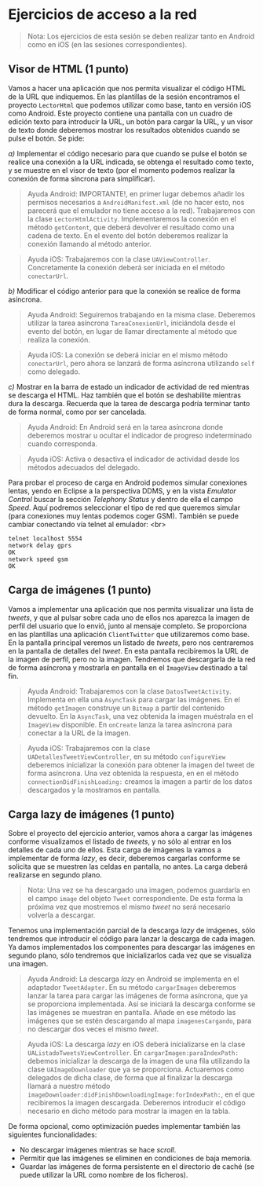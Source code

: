 # Ejercicios de acceso a la red

<!--
Antes de empezar a crear los proyectos, debes descargarte las plantillas desde bitbucket. Para ello:

* Entraremos en nuestra cuenta de `bitbucket.org`, seleccionaremos el repositorio git `expertomoviles/serv-web-expertomoviles` (del que tendremos únicamente permisos de lectura), y haremos un _Fork_ de dicho repositorio en nuestra cuenta, para así tener una copia propia del repositorio con permisos de administración.

![Fork del repositorio](images/web_acceso_red/rep_fork.jpg "Fork del repositorio")


* Para evitar que bitbucket nos dé un error por sobrepasar el número de usuarios permitidos, debemos ir al apartado _Access management_ de las preferencias del repositorio que acabamos de crear y eliminar los permisos de lectura para el grupo _Estudiantes_ (tendremos estos permisos concedidos si al hacer el _Fork_ hemos especificado que se hereden los permisos del proyecto original). Los únicos permisos que debe tener nuestro repositorio deben ser para el propietario (_owner_) y para el usuario _Experto Moviles_.

![Permisos](images/web_acceso_red/rep_config.jpg "Configuración de permisos")
--->

<!--
* Una vez tenemos nuestra copia del repositorio con las plantillas correctamente configuradas en bitbucket, haremos un `clone` en nuestra máquina local:
```bash
git clone https://[usr]:bitbucket.org/[usr]/serv-web-expertomoviles
```
* De esta forma se crea en nuestro ordenador el directorio `serv-web-expertomoviles` y se descargan en él las plantillas para los ejercicios del módulo y un fichero `.gitignore`. Además, ya está completamente configurado y conectado con nuestro repositorio remoto, por lo que lo único que deberemos hacer será subir los cambios conforme realicemos los ejercicios, utilizando los siguientes comandos:
```bash
git add . git commit -a -m "[Mensaje del commit]" git push origin master
```
-->

> Nota: Los ejercicios de esta sesión se deben realizar tanto en Android como en iOS (en las sesiones correspondientes).

## Visor de HTML (1 punto)

Vamos a hacer una aplicación que nos permita visualizar el código HTML de la URL que indiquemos. En las plantillas de la sesión encontramos el proyecto `LectorHtml` que podemos utilizar como base, tanto en versión iOS como Android. Este proyecto contiene una pantalla con un cuadro de edición texto para introducir la URL, un botón para cargar la URL, y un visor de texto donde deberemos mostrar los resultados obtenidos cuando se pulse el botón. Se pide:

_a)_ Implementar el código necesario para que cuando se pulse el botón se realice una conexión a la URL indicada, se obtenga el resultado como texto, y se muestre en el visor de texto (por el momento podemos realizar la conexión de forma síncrona para simplificar).

> Ayuda Android: IMPORTANTE!, en primer lugar debemos añadir los permisos necesarios a `AndroidManifest.xml` (de no hacer esto, nos parecerá que el emulador no tiene acceso a la red). Trabajaremos con la clase `LectorHtmlActivity`. Implementaremos la conexión en el método `getContent`, que deberá devolver el resultado como una cadena de texto. En el evento del botón deberemos realizar la conexión llamando al método anterior.

> Ayuda iOS: Trabajaremos con la clase `UAViewController`. Concretamente la conexión deberá ser iniciada en el método `conectarUrl`.

_b)_ Modificar el código anterior para que la conexión se realice de forma asíncrona.

> Ayuda Android: Seguiremos trabajando en la misma clase. Deberemos utilizar la tarea asíncrona `TareaConexionUrl`, iniciándola desde el evento del botón, en lugar de llamar directamente al método que realiza la conexión.


> Ayuda iOS: La conexión se deberá iniciar en el mismo método `conectarUrl`, pero ahora se lanzará de forma asíncrona utilizando `self` como delegado.

_c)_ Mostrar en la barra de estado un indicador de actividad de red mientras se descarga el HTML. Haz también que el botón se deshabilite mientras dura la descarga. Recuerda que la tarea de descarga podría terminar tanto de forma normal, como por ser cancelada.

> Ayuda Android: En Android será en la tarea asíncrona donde deberemos mostrar u ocultar el indicador de progreso indeterminado cuando corresponda.

> Ayuda iOS: Activa o desactiva el indicador de actividad desde los métodos adecuados del delegado.


Para probar el proceso de carga en Android podemos simular conexiones lentas, yendo en Eclipse a la perspectiva DDMS, y en la vista _Emulator Control_ buscar la sección _Telephony Status_ y dentro de ella el campo _Speed_. Aquí podremos seleccionar el tipo de red que queremos simular (para conexiones muy lentas podemos coger GSM). También se puede cambiar conectando vía telnet al emulador:
<br\>

 `telnet localhost 5554`<br/>
 `network delay gprs`<br/>
 `OK`<br/>
 `network speed gsm`<br/>
 `OK`


## Carga de imágenes (1 punto)

Vamos a implementar una aplicación que nos permita visualizar una lista de _tweets_, y que al pulsar sobre cada uno de ellos nos aparezca la imagen de perfil del usuario que lo envió, junto al mensaje completo. Se proporciona en las plantillas una aplicación `ClientTwitter` que utilizaremos como base. En la pantalla principal veremos un listado de _tweets_, pero nos centraremos en la pantalla de detalles del _tweet_. En esta pantalla recibiremos la URL de la imagen de perfil, pero no la imagen. Tendremos que descargarla de la red de forma asíncrona y mostrarla en pantalla en el `ImageView` destinado a tal fin.

> Ayuda Android: Trabajaremos con la clase `DatosTweetActivity`. Implementa en ella una `AsyncTask` para cargar las imágenes. En el método `getImagen` construye un `Bitmap` a partir del contenido devuelto. En la `AsyncTask`, una vez obtenida la imagen muéstrala en el `ImageView` disponible. En `onCreate` lanza la tarea asíncrona para conectar a la URL de la imagen.

> Ayuda iOS: Trabajaremos con la clase `UADetallesTweetViewController`, en su método `configureView` deberemos inicializar la conexión para obtener la imagen del tweet de forma asíncrona. Una vez obtenida la respuesta, en en el método `connectionDidFinishLoading:` creamos la imagen a partir de los datos descargados y la mostramos en pantalla.


## Carga lazy de imágenes (1 punto)

Sobre el proyecto del ejercicio anterior, vamos ahora a cargar las imágenes conforme visualizamos el listado de _tweets_, y no sólo al entrar en los detalles de cada uno de ellos. Esta carga de imágenes la vamos a implementar de forma _lazy_, es decir, deberemos cargarlas conforme se solicita que se muestren las celdas en pantalla, no antes. La carga deberá realizarse en segundo plano.

> Nota: Una vez se ha descargado una imagen, podemos guardarla en el campo `image` del objeto `Tweet` correspondiente. De esta forma la próxima vez que mostremos el mismo _tweet_ no será necesario volverla a descargar.

Tenemos una implementación parcial de la descarga _lazy_ de imágenes, sólo tendremos que introducir el código para lanzar la descarga de cada imagen. Ya damos implementados los componentes para descargar las imágenes en segundo plano, sólo tendremos que inicializarlos cada vez que se visualiza una imagen.

> Ayuda Android: La descarga _lazy_ en Android se implementa en el adaptador `TweetAdapter`. En su método `cargarImagen` deberemos lanzar la tarea para cargar las imágenes de forma asíncrona, que ya se proporciona implementada. Así se iniciará la descarga conforme se las imágenes se muestran en pantalla. Añade en ese método las imágenes que se estén descargando al mapa `imagenesCargando`, para no descargar dos veces el mismo _tweet_.

> Ayuda iOS: La descarga _lazy_ en iOS deberá inicializarse en la clase `UAListadoTweetsViewController`. En `cargarImagen:paraIndexPath:` debemos inicializar la descarga de la imagen de una fila utilizando la clase `UAImageDownloader` que ya se proporciona. Actuaremos como delegados de dicha clase, de forma que al finalizar la descarga llamará a nuestro método `imageDownloader:didFinishDownloadingImage:forIndexPath:`, en el que recibiremos la imagen descargada. Deberemos introducir el código necesario en dicho método para mostrar la imagen en la tabla.


De forma opcional, como optimización puedes implementar también las siguientes funcionalidades:

* No descargar imágenes mientras se hace _scroll_.
* Permitir que las imágenes se eliminen en condiciones de baja memoria.
* Guardar las imágenes de forma persistente en el directorio de caché (se puede utilizar la URL como nombre de los ficheros).
